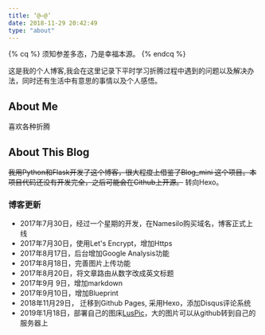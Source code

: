 ```yaml
---
title: ‘@—@’
date: 2018-11-29 20:42:49
type: "about"
---
```


{% cq %}
须知参差多态，乃是幸福本源。
{% endcq %}

这是我的个人博客,我会在这里记录下平时学习折腾过程中遇到的问题以及解决办法，同时还有生活中有意思的事情以及个人感悟。

## About Me

喜欢各种折腾

## About This Blog

~~我用Python和Flask开发了这个博客，很大程度上借鉴了Blog_mini 这个项目。本项目代码还没有开发完全，之后可能会在Github上开源。~~
转向Hexo。

### 博客更新

- 2017年7月30日，经过一个星期的开发，在Namesilo购买域名，博客正式上线
- 2017年7月30日，使用Let's Encrypt，增加Https
- 2017年8月17日，后台增加Google Analysis功能
- 2017年8月18日，完善图片上传功能
- 2017年8月20日，将文章路由从数字改成英文标题
- 2017年9月 9日，增加markdown
- 2017年9月10日，增加Blueprint
- 2018年11月29日， 迁移到Github Pages, 采用Hexo，添加Disqus评论系统
- 2019年1月18日，部署自己的图床[LusPic](https://github.com/luspock/LusPic)，大的图片可以从github转到自己的服务器上
